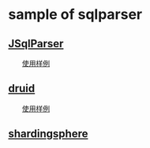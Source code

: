 # sample of sqlparser
## [JSqlParser](https://github.com/JSQLParser/JSqlParser)

&emsp;&emsp;[使用样例](https://github.com/yoloz/searchSSDB/tree/master/src/main/java/parser)

## [druid](https://github.com/alibaba/druid)

&emsp;&emsp;[使用样例](https://gitee.com/h2ds/DCAP/blob/develop/gateway/src/main/java/com/handler/SQLParser.java)

## [shardingsphere](https://github.com/apache/shardingsphere/tree/master/shardingsphere-sql-parser)
